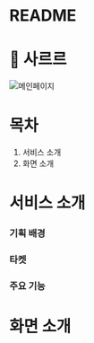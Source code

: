 # README
# 🧊 사르르


![메인페이지](https://github.com/user-attachments/assets/db6ec033-055f-4520-9414-09c8921afdbf)


# 목차
1. 서비스 소개
2. 화면 소개

# 서비스 소개
### 기획 배경
### 타켓
### 주요 기능


# 화면 소개
